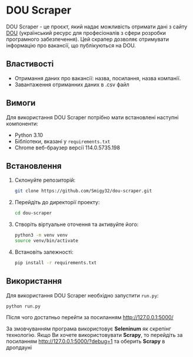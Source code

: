 # DOU Scraper

DOU Scraper - це проєкт, який надає можливість отримати дані з сайту [DOU](https://dou.ua/) (український ресурс для професіоналів з сфери розробки програмного забезпечення). Цей скрапер дозволяє отримувати інформацію про вакансії, що публікуються на DOU.

## Властивості

- Отримання даних про вакансії: назва, посилання, назва компанії.
- Завантаження отриманних даних в .csv файл

## Вимоги

Для використання DOU Scraper потрібно мати встановлені наступні компоненти:

- Python 3.10
- Бібліотеки, вказані у `requirements.txt`
- Chrome веб-браузер версії 114.0.5735.198

## Встановлення

1. Склонуйте репозиторій:

   ```bash
   git clone https://github.com/Smigy32/dou-scraper.git
   ```

2. Перейдіть до директорії проекту:

   ```bash
   cd dou-scraper
   ```

3. Створіть віртуальне оточення та активуйте його:

   ```bash
   python3 -m venv venv
   source venv/bin/activate
   ```

4. Встановіть залежності:

   ```bash
   pip install -r requirements.txt
   ```

## Використання

Для використання DOU Scraper необхідно запустити `run.py`:

```bash
python run.py
```
Після чого достатньо перейти за посиланням http://127.0.0.1:5000/

За змовчуванням програма використовує **Seleninum** як скрепінг технологію.
Якщо Ви хочете використовувати **Scrapy**, то перейдіть за посиланням  http://127.0.0.1:5000/?debug=1 та оберить **Scrapy** в дропдауні

